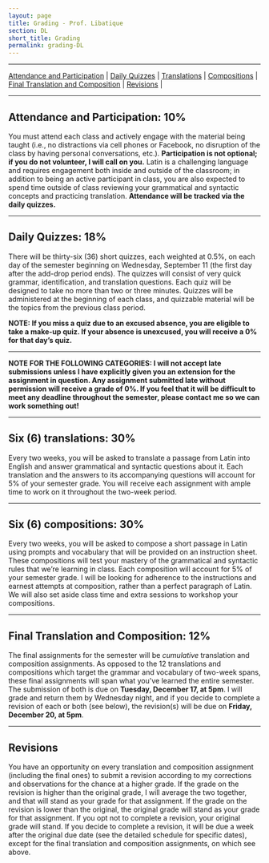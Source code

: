 ```yaml
---
layout: page
title: Grading - Prof. Libatique
section: DL
short_title: Grading
permalink: grading-DL
---
```


***

[Attendance and Participation](#attendance-and-participation-10) \| [Daily Quizzes](#daily-quizzes-18) \| [Translations](#six-6-translations-36) \| [Compositions](#six-6-compositions-36) \| [Final Translation and Composition](#final-translation-and-composition-12) \| [Revisions](#revisions) \|

***

## Attendance and Participation: 10%
You must attend each class and actively engage with the material being taught (i.e., no distractions via cell phones or Facebook, no disruption of the class by having personal conversations, etc.). **Participation is not optional; if you do not volunteer, I will call on you.** Latin is a challenging language and requires engagement both inside and outside of the classroom; in addition to being an active participant in class, you are also expected to spend time outside of class reviewing your grammatical and syntactic concepts and practicing translation. **Attendance will be tracked via the daily quizzes.**

***

## Daily Quizzes: 18%
There will be thirty-six (36) short quizzes, each weighted at 0.5%, on each day of the semester beginning on Wednesday, September 11 (the first day after the add-drop period ends). The quizzes will consist of very quick grammar, identification, and translation questions. Each quiz will be designed to take no more than two or three minutes. Quizzes will be administered at the beginning of each class, and quizzable material will be the topics from the previous class period.

**NOTE: If you miss a quiz due to an excused absence, you are eligible to take a make-up quiz. If your absence is unexcused, you will receive a 0% for that day’s quiz.**

***

**NOTE FOR THE FOLLOWING CATEGORIES: I will not accept late submissions unless I have explicitly given you an extension for the assignment in question. Any assignment submitted late without permission will receive a grade of 0%. If you feel that it will be difficult to meet any deadline throughout the semester, please contact me so we can work something out!**

***

## Six (6) translations: 30%
Every two weeks, you will be asked to translate a passage from Latin into English and answer grammatical and syntactic questions about it. Each translation and the answers to its accompanying questions will account for 5% of your semester grade. You will receive each assignment with ample time to work on it throughout the two-week period.

***

## Six (6) compositions: 30%
Every two weeks, you will be asked to compose a short passage in Latin using prompts and vocabulary that will be provided on an instruction sheet. These compositions will test your mastery of the grammatical and syntactic rules that we’re learning in class. Each composition will account for 5% of your semester grade. I will be looking for adherence to the instructions and earnest attempts at composition, rather than a perfect paragraph of Latin. We will also set aside class time and extra sessions to workshop your compositions.

***

## Final Translation and Composition: 12%

The final assignments for the semester will be *cumulative* translation and composition assignments. As opposed to the 12 translations and compositions which target the grammar and vocabulary of two-week spans, these final assignments will span what you've learned the entire semester. The submission of both is due on **Tuesday, December 17, at 5pm**. I will grade and return them by Wednesday night, and if you decide to complete a revision of each or both (see below), the revision(s) will be due on **Friday, December 20, at 5pm**.

***

## Revisions
You have an opportunity on every translation and composition assignment (including the final ones) to submit a revision according to my corrections and observations for the chance at a higher grade. If the grade on the revision is higher than the original grade, I will average the two together, and that will stand as your grade for that assignment. If the grade on the revision is lower than the original, the original grade will stand as your grade for that assignment. If you opt not to complete a revision, your original grade will stand. If you decide to complete a revision, it will be due a week after the original due date (see the detailed schedule for specific dates), except for the final translation and composition assignments, on which see above.
